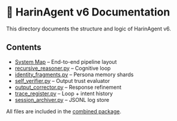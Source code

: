 # 🧠 HarinAgent v6 Documentation

This directory documents the structure and logic of HarinAgent v6.

## Contents

- [System Map](system_map.yaml) – End-to-end pipeline layout
- [recursive_reasoner.py](../harin_agent_v6_full_merged.py) – Cognitive loop
- [identity_fragments.py](../harin_agent_v6_full_merged.py) – Persona memory shards
- [self_verifier.py](../harin_agent_v6_full_merged.py) – Output trust evaluator
- [output_corrector.py](../harin_agent_v6_full_merged.py) – Response refinement
- [trace_register.py](../harin_agent_v6_full_merged.py) – Loop + intent history
- [session_archiver.py](../harin_agent_v6_full_merged.py) – JSONL log store

All files are included in the [combined package](../harin_agent_combined_package.zip).